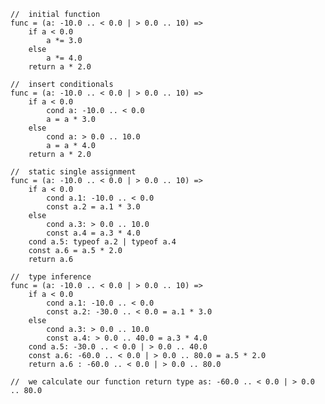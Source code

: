 
    //  initial function
    func = (a: -10.0 .. < 0.0 | > 0.0 .. 10) =>
        if a < 0.0
            a *= 3.0
        else
            a *= 4.0
        return a * 2.0

    //  insert conditionals
    func = (a: -10.0 .. < 0.0 | > 0.0 .. 10) =>
        if a < 0.0
            cond a: -10.0 .. < 0.0
            a = a * 3.0
        else
            cond a: > 0.0 .. 10.0
            a = a * 4.0
        return a * 2.0

    //  static single assignment
    func = (a: -10.0 .. < 0.0 | > 0.0 .. 10) =>
        if a < 0.0
            cond a.1: -10.0 .. < 0.0
            const a.2 = a.1 * 3.0
        else
            cond a.3: > 0.0 .. 10.0
            const a.4 = a.3 * 4.0
        cond a.5: typeof a.2 | typeof a.4
        const a.6 = a.5 * 2.0
        return a.6

    //  type inference
    func = (a: -10.0 .. < 0.0 | > 0.0 .. 10) =>
        if a < 0.0
            cond a.1: -10.0 .. < 0.0
            const a.2: -30.0 .. < 0.0 = a.1 * 3.0
        else
            cond a.3: > 0.0 .. 10.0
            const a.4: > 0.0 .. 40.0 = a.3 * 4.0
        cond a.5: -30.0 .. < 0.0 | > 0.0 .. 40.0
        const a.6: -60.0 .. < 0.0 | > 0.0 .. 80.0 = a.5 * 2.0
        return a.6 : -60.0 .. < 0.0 | > 0.0 .. 80.0

    //  we calculate our function return type as: -60.0 .. < 0.0 | > 0.0 .. 80.0
